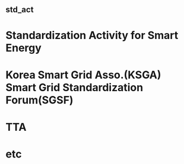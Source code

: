 ## std_act
# Standardization Activity for Smart Energy
# Korea Smart Grid Asso.(KSGA) Smart Grid Standardization Forum(SGSF)
# TTA
# etc
